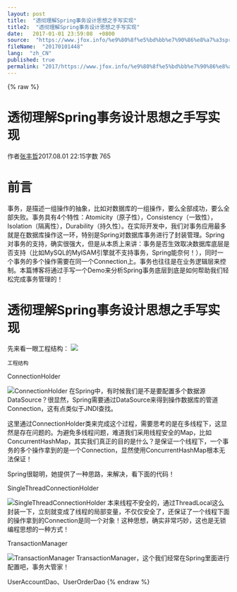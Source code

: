 ```yaml
---
layout: post
title:  "透彻理解Spring事务设计思想之手写实现"
title2:  "透彻理解Spring事务设计思想之手写实现"
date:   2017-01-01 23:59:08  +0800
source:  "https://www.jfox.info/%e9%80%8f%e5%bd%bb%e7%90%86%e8%a7%a3spring%e4%ba%8b%e5%8a%a1%e8%ae%be%e8%ae%a1%e6%80%9d%e6%83%b3%e4%b9%8b%e6%89%8b%e5%86%99%e5%ae%9e%e7%8e%b0.html"
fileName:  "20170101448"
lang:  "zh_CN"
published: true
permalink: "2017/https://www.jfox.info/%e9%80%8f%e5%bd%bb%e7%90%86%e8%a7%a3spring%e4%ba%8b%e5%8a%a1%e8%ae%be%e8%ae%a1%e6%80%9d%e6%83%b3%e4%b9%8b%e6%89%8b%e5%86%99%e5%ae%9e%e7%8e%b0.html"
---
```

{% raw %}
# 透彻理解Spring事务设计思想之手写实现 


作者[张丰哲](/u/cb569cce501b)2017.08.01 22:15字数 765
# 前言

事务，是描述一组操作的抽象，比如对数据库的一组操作，要么全部成功，要么全部失败。事务具有4个特性：Atomicity（原子性），Consistency（一致性），Isolation（隔离性），Durability（持久性）。在实际开发中，我们对事务应用最多就是在数据库操作这一环，特别是Spring对数据库事务进行了封装管理。Spring对事务的支持，确实很强大，但是从本质上来讲：事务是否生效取决数据库底层是否支持（比如MySQL的MyISAM引擎就不支持事务，Spring能奈何！），同时一个事务的多个操作需要在同一个Connection上。事务也往往是在业务逻辑层来控制。本篇博客将通过手写一个Demo来分析Spring事务底层到底是如何帮助我们轻松完成事务管理的！

# 透彻理解Spring事务设计思想之手写实现

先来看一眼工程结构：
![](/wp-content/uploads/2017/08/1501682446.png) 
  
    工程结构 
   
  
 
ConnectionHolder

![](/wp-content/uploads/2017/08/15016824461.png)ConnectionHolder
在Spring中，有时候我们是不是要配置多个数据源DataSource？很显然，Spring需要通过DataSource来得到操作数据库的管道Connection，这有点类似于JNDI查找。

这里通过ConnectionHolder类来完成这个过程，需要思考的是在多线程下，这显然是存在问题的。为避免多线程问题，难道我们采用线程安全的Map，比如ConcurrentHashMap，其实我们真正的目的是什么？是保证一个线程下，一个事务的多个操作拿到的是一个Connection，显然使用ConcurrentHashMap根本无法保证！

Spring很聪明，她提供了一种思路，来解决，看下面的代码！

SingleThreadConnectionHolder

![](/wp-content/uploads/2017/08/15016824462.png)SingleThreadConnectionHolder
本来线程不安全的，通过ThreadLocal这么封装一下，立刻就变成了线程的局部变量，不仅仅安全了，还保证了一个线程下面的操作拿到的Connection是同一个对象！这种思想，确实非常巧妙，这也是无锁编程思想的一种方式！

TransactionManager

![](/wp-content/uploads/2017/08/15016824463.png)TransactionManager
TransactionManager，这个我们经常在Spring里面进行配置吧，事务大管家！

UserAccountDao、UserOrderDao
{% endraw %}
